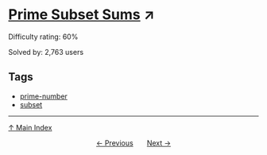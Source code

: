 # [Prime Subset Sums](https://projecteuler.net/problem=249) ↗️

Difficulty rating: 60%

Solved by: 2,763 users
## Tags

- [prime-number](../tags/prime-number.md)
- [subset](../tags/subset.md)



---

[↑ Main Index](../README.md)


<div align=center><a href='248.md'>← Previous</a> &nbsp;&nbsp; &nbsp;&nbsp;  <a href='250.md'>Next →</a></div>
